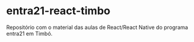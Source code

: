 # entra21-react-timbo
Repositório com o material das aulas de React/React Native do programa entra21 em Timbó.
